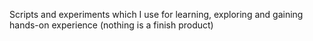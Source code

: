 Scripts and experiments which I use for learning, exploring and gaining hands-on experience (nothing is a finish product)
